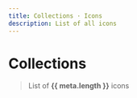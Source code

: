 ```yaml
---
title: Collections · Icons
description: List of all icons
---
```


<script setup>
import Fuse from 'fuse.js'
import meta from '@privyid/persona-icon/svg/meta.json'
import pButton from '../components/button/Button.vue'
import pText from '../components/text/Text.vue'
import pInput from '../components/input/Input.vue'
import pTabs from '../components/tabs/Tabs.vue'
import pTab from '../components/tabs/Tab.vue'
import pModal from '../components/modal/Modal.vue'
import pSelect from '../components/select/Select.vue'
import pFormGroup from '../components/form-group/FormGroup.vue'
import pLabel from '../components/label/Label.vue'
import PiDownload16 from '@privyid/persona-icon/vue/download/16.vue'
import { createSpinner } from '../components/avatar/utils/create-image'
import { computed, ref } from 'vue-demi'
import {
  groupBy,
  sortBy,
  startCase,
  upperFirst,
  camelCase,
  kebabCase,
} from 'lodash-es'

const pascalCase = (text) => upperFirst(camelCase(text))

const showModal = ref(false)
const selected  = ref()
const size      = ref('16')

const keyword = ref('')
const fuse    = new Fuse(meta, {
  threshold: 0.5,
  keys     : [
    'name',
    'folder',
    'aliases',
    'category',
  ]
})

const icons = computed(() => {
  const filtered = keyword.value
    ? fuse.search(keyword.value).map((result) => result.item)
    : sortBy(meta, ['category', 'folder'])

  return groupBy(filtered, 'category')
})

function getURL (icon, size = 32) {
  return new URL(`../../packages/persona-icon/svg/${icon.folder}/${size}.svg`, import.meta.url).href
}

function showDetail (icon) {
  selected.value  = icon
  showModal.value = true
}

function download (icon) {
  const a = document.createElement('a')

  a.href     = getURL(icon, size.value)
  a.download = kebabCase(`pi-${icon.folder}-${size.value}.svg`)

  a.click()
}
</script>

<style lang="postcss">
#modal-icon {
  li.nav__item + li.nav__item {
    @apply my-0;
  }

  div[class*='language-'] {
    @apply my-0;
  }
}
</style>

# Collections

> List of **{{ meta.length }}** icons

<p-input placeholder="Search..." v-model="keyword" clearable />

<template v-if="Object.values(icons).length > 0">
  <template v-for="(items, category) in icons" :key="category">
    <h3 class="capitalize">{{ category }}</h3>
    <div class="grid grid-cols-2 gap-4 mt-8 md:grid-cols-4">
      <template v-for="icon in items" :key="icon.folder">
        <p-button
          class="flex flex-col items-center justify-center"
          size="lg"
          @click="showDetail(icon)">
          <client-only>
            <template #placeholder>
              <img width="32" height="32" :src="createSpinner(32)" />
            </template>
            <img class="dark:invert" width="32" height="32" :src="getURL(icon)" />
          </client-only>
          <p-text variant="caption" class="text-center">
            {{ icon.folder }}
          </p-text>
        </p-button>
      </template>
    </div>
  </template>
</template>
<template v-else>
  <p class="text-center">
    There are no icon to show
  </p>
</template>

<p-modal
  id="modal-icon"
  v-model="showModal"
  :title="startCase(selected?.folder)"
  centered>
  <template v-if="selected">
    <div class="grid grid-cols-2 gap-4 mb-4">
      <div
        class="p-4 border border-default-alpha dark:border-dark-default-alpha">
        <img
          class="w-full h-full dark:invert"
          width="100"
          height="100"
          :src="getURL(selected, size)" />
      </div>
      <div class="flex flex-col">
        <p-form-group
          class="col-span-2"
          label="Name(s)">
          <div class="space-gap-1">
            <p-label>
              {{ selected.folder }}
            </p-label>
            <p-label v-for="alias in selected.aliases">
              {{ alias }}
            </p-label>
          </div>
        </p-form-group>
        <p-form-group label="Category">
          <div>
            <p-label>{{ selected.category }}</p-label>
          </div>
        </p-form-group>
        <p-form-group label="Size">
          <div class="flex space-x-4">
            <p-select
              class="w-24"
              v-model="size"
              :options="['16', '20', '24', '32']" />
          </div>
        </p-form-group>
        <div>
          <p-button @click="download(selected)">
            <PiDownload16 />
            Get SVG
          </p-button>
        </div>
      </div>
    </div>

<p-tabs variant="lines">
<p-tab title="Vue">

```vue-vue
<template>
  <{{ kebabCase(`pi-${selected.folder}-${size}`) }} />
</template>

<script lang="ts" setup>
  import {{ pascalCase(`pi-${selected.folder}-${size}`) }} from '@privyid/persona/vue/{{ selected.folder }}/{{ size }}.vue'
</script>
```

</p-tab>
<p-tab title="Fonticon">

```vue-vue
<template>
  <i class="{{ kebabCase(`pi-${selected.folder}-${size}`) }}" />
</template>
```
</p-tab>
<p-tab title="SVG">

```vue-vue
<template>
  <img class="dark:invert" :src="{{ pascalCase(`icon-${selected.folder}-${size}`) }}" />
</template>

<script lang="ts" setup>
  import {{ pascalCase(`icon-${selected.folder}-32`) }} from '@privyid/persona/svg/{{ selected.folder }}/{{ size }}.svg'
</script>
```

</p-tab>
<p-tab title="CDN">

```txt-vue
https://unpkg.com/@privyid/persona-icon/svg/{{ selected.folder }}/{{ size }}.svg
```

</p-tab>
</p-tabs>

  </template>
</p-modal>
